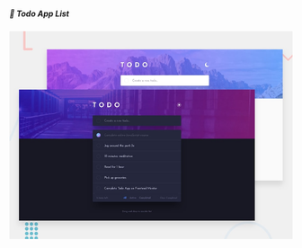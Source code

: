 ##### 🚀 Todo App List

![Design preview for the Todo app coding challenge](./design/desktop-preview.jpg)

